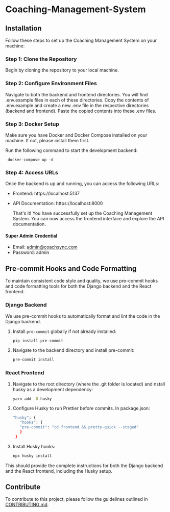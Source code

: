 # Coaching-Management-System

## Installation

Follow these steps to set up the Coaching Management System on your machine:

### Step 1: Clone the Repository

Begin by cloning the repository to your local machine.

### Step 2: Configure Environment Files

Navigate to both the backend and frontend directories. You will find .env.example files in each of these directories. Copy the contents of .env.example and create a new .env file in the respective directories (backend and frontend). Paste the copied contents into these .env files.

### Step 3: Docker Setup

Make sure you have Docker and Docker Compose installed on your machine. If not, please install them first.

Run the following command to start the development backend:

```
 docker-compose up -d
```

### Step 4: Access URLs

Once the backend is up and running, you can access the following URLs:

- Frontend: https://localhost:5137
- API Documentation: https://localhost:8000

  That's it! You have successfully set up the Coaching Management System. You can now access the frontend interface and explore the API documentation.

#### Super Admin Credential

- Email: admin@coachsync.com
- Password: admin

## Pre-commit Hooks and Code Formatting

To maintain consistent code style and quality, we use pre-commit hooks and code formatting tools for both the Django backend and the React frontend.

### Django Backend

We use pre-commit hooks to automatically format and lint the code in the Django backend.

1. Install `pre-commit` globally if not already installed:

   ```bash
   pip install pre-commit
   ```

2. Navigate to the backend directory and install pre-commit:

   ```bash
   pre-commit install
   ```

### React Frontend

1. Navigate to the root directory (where the .git folder is located) and nstall husky as a development dependency:

   ```bash
   yarn add -D husky
   ```

2. Configure Husky to run Prettier before commits. In package.json:

   ```bash
   "husky": {
      "hooks": {
      "pre-commit": "cd frontend && pretty-quick --staged"
      }
    }
   ```

3. Install Husky hooks:

   ```bash
   npx husky install
   ```

This should provide the complete instructions for both the Django backend and the React frontend, including the Husky setup.

## Contribute

To contribute to this project, please follow the guidelines outlined in [CONTRIBUTING.md](.github/CONTRIBUTING.md).
